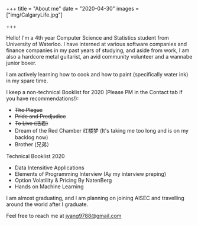 +++
title = "About me"
date = "2020-04-30"
images = ["img/CalgaryLife.jpg"]

+++

Hello! I'm a 4th year Computer Science and Statistics student from University of Waterloo. I have interned at various software companies and finance companies in my past years of studying, and aside from work, I am also a hardcore metal guitarist, an avid community volunteer and a wannabe junior boxer.

I am actively learning how to cook and how to paint (specifically water ink) in my spare time. 

I keep a non-technical Booklist for 2020 (Please PM in the Contact tab if you have recommendations!):

* ~~The Plague~~  
* ~~Pride and Predjudice~~
* ~~To Live (活着)~~
* Dream of the Red Chamber 红楼梦 (It's taking me too long and is on my backlog now)
* Brother (兄弟）

Technical Booklist 2020
* Data Intensitive Applications 
* Elements of Programming Interview (Ay my interview preping)
* Option Volatility & Pricing By NatenBerg
* Hands on Machine Learning 

I am almost graduating, and I am planning on joining AISEC and travelling around the world after I graduate. 

Feel free to reach me at jyang9788@gmail.com 


